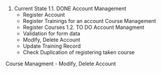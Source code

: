 1. Current State
  1.1. DONE 
  Account Management 
    - Register Account
    - Register Trainings for an account
  Course Management 
    - Register Courses
  1.2. TO DO 
  Account Managment 
     - Validation for form data 
     - Modify, Delete Account 
     - Update Training Record 
     - Check Duplication of registering taken course
     
  Course Managment
     - Modify, Delete Account
   
